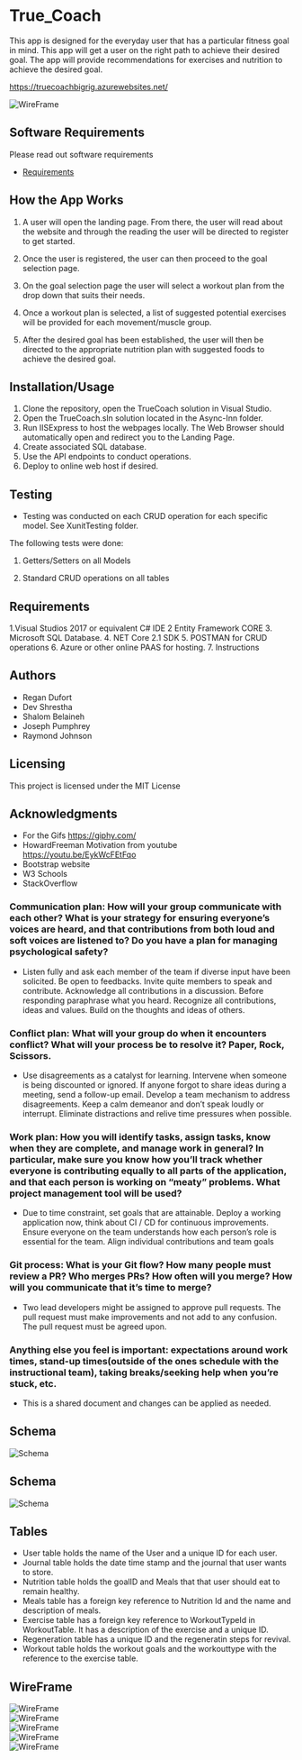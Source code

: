 
# True_Coach

This app is designed for the everyday user that has a particular fitness goal in mind. This app will get a user on the right path to achieve their desired goal. The app will provide recommendations for exercises and nutrition to achieve the desired goal. 

https://truecoachbigrig.azurewebsites.net/

![WireFrame](/Assets/TrueCoachApp.jpg)  

## Software Requirements 
Please read out software requirements
* [Requirements](/Requirements.md)  

## How the App Works

1. A user will open the landing page. From there, the user will read about the website and through the reading the user will be directed to register to get started. 

2. Once the user is registered, the user can then proceed to the goal selection page. 

3. On the goal selection page the user will select a workout plan from the drop down that suits their needs.

4. Once a workout plan is selected, a list of suggested potential exercises will be provided for each movement/muscle group. 

5. After the desired goal has been established, the user will then be directed to the appropriate nutrition plan with suggested foods to achieve the desired goal.


## Installation/Usage
1. Clone the repository, open the TrueCoach solution in Visual Studio.
2. Open the TrueCoach.sln solution located in the Async-Inn folder.
3. Run IISExpress to host the webpages locally. The Web Browser should automatically open and redirect you to the Landing Page.
4. Create associated SQL database.
5. Use the API endpoints to conduct operations.
6. Deploy to online web host if desired.

## Testing
* Testing was conducted on each CRUD operation for each specific model. See XunitTesting folder.

The following tests were done:

1. Getters/Setters on all Models

2. Standard CRUD operations on all tables

## Requirements
1.Visual Studios 2017 or equivalent C# IDE
2 Entity Framework CORE
3. Microsoft SQL Database.
4. NET Core 2.1 SDK
5. POSTMAN for CRUD operations
6. Azure or other online PAAS for hosting.
7. Instructions

## Authors
* Regan Dufort
* Dev Shrestha
* Shalom Belaineh
* Joseph Pumphrey
* Raymond Johnson

## Licensing 

This project is licensed under the MIT License

## Acknowledgments

* For the Gifs https://giphy.com/
* HowardFreeman Motivation from youtube https://youtu.be/EykWcFEtFqo 
* Bootstrap website
* W3 Schools
* StackOverflow

### Communication plan: How will your group communicate with each other? What is your strategy for ensuring everyone’s voices are heard, and that contributions from both loud and soft voices are listened to? Do you have a plan for managing psychological safety?

* Listen fully and ask each member of the team if diverse input have been solicited. Be open to feedbacks. Invite quite members to speak and contribute. Acknowledge all contributions in a discussion. Before responding paraphrase what you heard. Recognize all contributions, ideas and values. Build on the thoughts and ideas of others.

### Conflict plan: What will your group do when it encounters conflict? What will your process be to resolve it? Paper, Rock, Scissors. 

* Use disagreements as a catalyst for learning. Intervene when someone is being discounted or ignored. If anyone forgot to share ideas during a meeting, send a follow-up email. Develop a team mechanism to address disagreements. Keep a calm demeanor and don’t speak loudly or interrupt. Eliminate distractions and relive time pressures when possible.

### Work plan: How you will identify tasks, assign tasks, know when they are complete, and manage work in general? In particular, make sure you know how you’ll track whether everyone is contributing equally to all parts of the application, and that each person is working on “meaty” problems. What project management tool will be used?

* Due to time constraint, set goals that are attainable. Deploy a working application now, think about CI / CD for continuous improvements. Ensure everyone on the team understands how each person’s role is essential for the team. Align individual contributions and team goals

### Git process: What is your Git flow? How many people must review a PR? Who merges PRs? How often will you merge? How will you communicate that it’s time to merge?

* Two lead developers might be assigned to approve pull requests. The pull request must make improvements and not add to any confusion. The pull request must be agreed upon.

### Anything else you feel is important: expectations around work times, stand-up times(outside of the ones schedule with the instructional team), taking breaks/seeking help when you’re stuck, etc.
* This is a shared document and changes can be applied as needed. 

## Schema
![Schema](/Assets/MVCSchema.jpg)  

## Schema
![Schema](/Assets/Schema.jpg)  

## Tables
* User table holds the name of the User and a unique ID for each user. 
* Journal table holds the date time stamp and the journal that user wants to store. 
* Nutrition table holds the goalID and Meals that that user should eat to remain healthy. 
* Meals table has a foreign key reference to Nutrition Id and the name and description of meals. 
* Exercise table has a foreign key reference to WorkoutTypeId in WorkoutTable. It has a description of the exercise and a unique ID. 
* Regeneration table has a unique ID and the regeneratin steps for revival. 
* Workout table holds the workout goals and the workouttype with the reference to the exercise table. 


## WireFrame
![WireFrame](/Assets/WireFrame1.jpg)  
![WireFrame](/Assets/WireFrame2.jpg)  
![WireFrame](/Assets/WireFrame3.jpg)  
![WireFrame](/Assets/WireFrame4.jpg)  
![WireFrame](/Assets/WireFrame6.jpg)  

